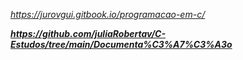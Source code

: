 *https://jurovgui.gitbook.io/programacao-em-c/*

***https://github.com/juliaRobertav/C-Estudos/tree/main/Documenta%C3%A7%C3%A3o***
